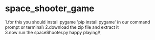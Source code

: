 # space_shooter_game
1.for this you should install pygame 'pip install pygame' in our command prompt or terminal\ 
2.download the zip file and extract it\
3.now run the spaceShooter.py happy playing!\
